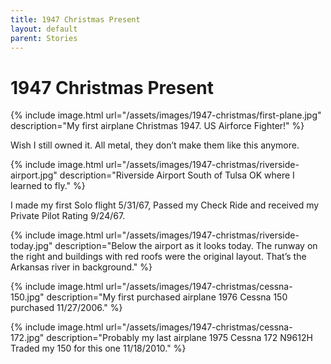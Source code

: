 ```yaml
---
title: 1947 Christmas Present
layout: default
parent: Stories
---
```


# 1947 Christmas Present

{% include image.html url="/assets/images/1947-christmas/first-plane.jpg" description="My first airplane Christmas 1947. US Airforce Fighter!" %}

Wish I still owned it. All metal, they don’t make them like this anymore.

{% include image.html url="/assets/images/1947-christmas/riverside-airport.jpg" description="Riverside Airport South of Tulsa OK where I learned to fly." %}

I made my first Solo flight 5/31/67, Passed my Check Ride and received my Private Pilot Rating 9/24/67.

{% include image.html url="/assets/images/1947-christmas/riverside-today.jpg" description="Below the airport as it looks today. The runway on the right and buildings with red roofs were the original layout. That’s the Arkansas river in background." %}

{% include image.html url="/assets/images/1947-christmas/cessna-150.jpg" description="My first purchased airplane 1976 Cessna 150 purchased 11/27/2006." %}

{% include image.html url="/assets/images/1947-christmas/cessna-172.jpg" description="Probably my last airplane 1975 Cessna 172 N9612H Traded my 150 for this one 11/18/2010." %}
